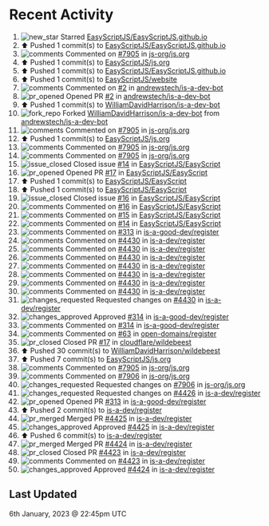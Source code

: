 # Recent Activity

<!--RECENT_ACTIVITY:start-->
1. ![new_star](https://cdn.jsdelivr.net/gh/Readme-Workflows/Readme-Icons@main/icons/octicons/StarredRepositoryYellow.svg) Starred [EasyScriptJS/EasyScriptJS.github.io](https://github.com/EasyScriptJS/EasyScriptJS.github.io)<br>
2. ⬆️ Pushed 1 commit(s) to [EasyScriptJS/EasyScriptJS.github.io](https://github.com/EasyScriptJS/EasyScriptJS.github.io)<br>
3. ![comments](https://cdn.jsdelivr.net/gh/Readme-Workflows/Readme-Icons@main/icons/octicons/Comment.svg) Commented on [#7905](https://github.com/js-org/js.org/pull/7905#issuecomment-1374223437) in [js-org/js.org](https://github.com/js-org/js.org)<br>
4. ⬆️ Pushed 1 commit(s) to [EasyScriptJS/js.org](https://github.com/EasyScriptJS/js.org)<br>
5. ⬆️ Pushed 1 commit(s) to [EasyScriptJS/EasyScriptJS.github.io](https://github.com/EasyScriptJS/EasyScriptJS.github.io)<br>
6. ⬆️ Pushed 1 commit(s) to [EasyScriptJS/website](https://github.com/EasyScriptJS/website)<br>
7. ![comments](https://cdn.jsdelivr.net/gh/Readme-Workflows/Readme-Icons@main/icons/octicons/Comment.svg) Commented on [#2](https://github.com/andrewstech/is-a-dev-bot/pull/2#issuecomment-1374208788) in [andrewstech/is-a-dev-bot](https://github.com/andrewstech/is-a-dev-bot)<br>
8. ![pr_opened](https://cdn.jsdelivr.net/gh/Readme-Workflows/Readme-Icons@main/icons/octicons/PullRequestOpened.svg) Opened PR [#2](https://github.com/andrewstech/is-a-dev-bot/pull/2) in [andrewstech/is-a-dev-bot](https://github.com/andrewstech/is-a-dev-bot)<br>
9. ⬆️ Pushed 1 commit(s) to [WilliamDavidHarrison/is-a-dev-bot](https://github.com/WilliamDavidHarrison/is-a-dev-bot)<br>
10. ![fork_repo](https://cdn.jsdelivr.net/gh/Readme-Workflows/Readme-Icons@main/icons/octicons/ForkedRepository.svg) Forked [WilliamDavidHarrison/is-a-dev-bot](https://github.com/WilliamDavidHarrison/is-a-dev-bot) from [andrewstech/is-a-dev-bot](https://github.com/andrewstech/is-a-dev-bot)<br>
11. ![comments](https://cdn.jsdelivr.net/gh/Readme-Workflows/Readme-Icons@main/icons/octicons/Comment.svg) Commented on [#7905](https://github.com/js-org/js.org/pull/7905#issuecomment-1374203542) in [js-org/js.org](https://github.com/js-org/js.org)<br>
12. ⬆️ Pushed 1 commit(s) to [EasyScriptJS/js.org](https://github.com/EasyScriptJS/js.org)<br>
13. ![comments](https://cdn.jsdelivr.net/gh/Readme-Workflows/Readme-Icons@main/icons/octicons/Comment.svg) Commented on [#7905](https://github.com/js-org/js.org/pull/7905#issuecomment-1374193487) in [js-org/js.org](https://github.com/js-org/js.org)<br>
14. ![comments](https://cdn.jsdelivr.net/gh/Readme-Workflows/Readme-Icons@main/icons/octicons/Comment.svg) Commented on [#7905](https://github.com/js-org/js.org/pull/7905#issuecomment-1374192373) in [js-org/js.org](https://github.com/js-org/js.org)<br>
15. ![issue_closed](https://cdn.jsdelivr.net/gh/Readme-Workflows/Readme-Icons@main/icons/octicons/IssueClosed.svg) Closed issue [#14](https://github.com/EasyScriptJS/EasyScript/issues/14) in [EasyScriptJS/EasyScript](https://github.com/EasyScriptJS/EasyScript)<br>
16. ![pr_opened](https://cdn.jsdelivr.net/gh/Readme-Workflows/Readme-Icons@main/icons/octicons/PullRequestOpened.svg) Opened PR [#17](https://github.com/EasyScriptJS/EasyScript/pull/17) in [EasyScriptJS/EasyScript](https://github.com/EasyScriptJS/EasyScript)<br>
17. ⬆️ Pushed 1 commit(s) to [EasyScriptJS/EasyScript](https://github.com/EasyScriptJS/EasyScript)<br>
18. ⬆️ Pushed 1 commit(s) to [EasyScriptJS/EasyScript](https://github.com/EasyScriptJS/EasyScript)<br>
19. ![issue_closed](https://cdn.jsdelivr.net/gh/Readme-Workflows/Readme-Icons@main/icons/octicons/IssueClosed.svg) Closed issue [#16](https://github.com/EasyScriptJS/EasyScript/issues/16) in [EasyScriptJS/EasyScript](https://github.com/EasyScriptJS/EasyScript)<br>
20. ![comments](https://cdn.jsdelivr.net/gh/Readme-Workflows/Readme-Icons@main/icons/octicons/Comment.svg) Commented on [#16](https://github.com/EasyScriptJS/EasyScript/issues/16#issuecomment-1374181596) in [EasyScriptJS/EasyScript](https://github.com/EasyScriptJS/EasyScript)<br>
21. ![comments](https://cdn.jsdelivr.net/gh/Readme-Workflows/Readme-Icons@main/icons/octicons/Comment.svg) Commented on [#15](https://github.com/EasyScriptJS/EasyScript/issues/15#issuecomment-1374180726) in [EasyScriptJS/EasyScript](https://github.com/EasyScriptJS/EasyScript)<br>
22. ![comments](https://cdn.jsdelivr.net/gh/Readme-Workflows/Readme-Icons@main/icons/octicons/Comment.svg) Commented on [#14](https://github.com/EasyScriptJS/EasyScript/issues/14#issuecomment-1374179151) in [EasyScriptJS/EasyScript](https://github.com/EasyScriptJS/EasyScript)<br>
23. ![comments](https://cdn.jsdelivr.net/gh/Readme-Workflows/Readme-Icons@main/icons/octicons/Comment.svg) Commented on [#313](https://github.com/is-a-good-dev/register/pull/313#issuecomment-1374176977) in [is-a-good-dev/register](https://github.com/is-a-good-dev/register)<br>
24. ![comments](https://cdn.jsdelivr.net/gh/Readme-Workflows/Readme-Icons@main/icons/octicons/Comment.svg) Commented on [#4430](https://github.com/is-a-dev/register/pull/4430#discussion_r1063831097) in [is-a-dev/register](https://github.com/is-a-dev/register)<br>
25. ![comments](https://cdn.jsdelivr.net/gh/Readme-Workflows/Readme-Icons@main/icons/octicons/Comment.svg) Commented on [#4430](https://github.com/is-a-dev/register/pull/4430#discussion_r1063832028) in [is-a-dev/register](https://github.com/is-a-dev/register)<br>
26. ![comments](https://cdn.jsdelivr.net/gh/Readme-Workflows/Readme-Icons@main/icons/octicons/Comment.svg) Commented on [#4430](https://github.com/is-a-dev/register/pull/4430#discussion_r1063833254) in [is-a-dev/register](https://github.com/is-a-dev/register)<br>
27. ![comments](https://cdn.jsdelivr.net/gh/Readme-Workflows/Readme-Icons@main/icons/octicons/Comment.svg) Commented on [#4430](https://github.com/is-a-dev/register/pull/4430#discussion_r1063833451) in [is-a-dev/register](https://github.com/is-a-dev/register)<br>
28. ![comments](https://cdn.jsdelivr.net/gh/Readme-Workflows/Readme-Icons@main/icons/octicons/Comment.svg) Commented on [#4430](https://github.com/is-a-dev/register/pull/4430#discussion_r1063830350) in [is-a-dev/register](https://github.com/is-a-dev/register)<br>
29. ![comments](https://cdn.jsdelivr.net/gh/Readme-Workflows/Readme-Icons@main/icons/octicons/Comment.svg) Commented on [#4430](https://github.com/is-a-dev/register/pull/4430#discussion_r1063831549) in [is-a-dev/register](https://github.com/is-a-dev/register)<br>
30. ![comments](https://cdn.jsdelivr.net/gh/Readme-Workflows/Readme-Icons@main/icons/octicons/Comment.svg) Commented on [#4430](https://github.com/is-a-dev/register/pull/4430#discussion_r1063830044) in [is-a-dev/register](https://github.com/is-a-dev/register)<br>
31. ![changes_requested](https://cdn.jsdelivr.net/gh/Readme-Workflows/Readme-Icons@main/icons/octicons/RequestedChanges.svg) Requested changes on [#4430](https://github.com/is-a-dev/register/pull/4430#pullrequestreview-1239458001) in [is-a-dev/register](https://github.com/is-a-dev/register)<br>
32. ![changes_approved](https://cdn.jsdelivr.net/gh/Readme-Workflows/Readme-Icons@main/icons/octicons/ApprovedChanges.svg) Approved [#314](https://github.com/is-a-good-dev/register/pull/314#pullrequestreview-1239456689) in [is-a-good-dev/register](https://github.com/is-a-good-dev/register)<br>
33. ![comments](https://cdn.jsdelivr.net/gh/Readme-Workflows/Readme-Icons@main/icons/octicons/Comment.svg) Commented on [#314](https://github.com/is-a-good-dev/register/pull/314#discussion_r1063828842) in [is-a-good-dev/register](https://github.com/is-a-good-dev/register)<br>
34. ![comments](https://cdn.jsdelivr.net/gh/Readme-Workflows/Readme-Icons@main/icons/octicons/Comment.svg) Commented on [#63](https://github.com/open-domains/register/issues/63#issuecomment-1374169840) in [open-domains/register](https://github.com/open-domains/register)<br>
35. ![pr_closed](https://cdn.jsdelivr.net/gh/Readme-Workflows/Readme-Icons@main/icons/octicons/PullRequestClosed.svg) Closed PR [#17](https://github.com/cloudflare/wildebeest/pull/17) in [cloudflare/wildebeest](https://github.com/cloudflare/wildebeest)<br>
36. ⬆️ Pushed 30 commit(s) to [WilliamDavidHarrison/wildebeest](https://github.com/WilliamDavidHarrison/wildebeest)<br>
37. ⬆️ Pushed 7 commit(s) to [EasyScriptJS/js.org](https://github.com/EasyScriptJS/js.org)<br>
38. ![comments](https://cdn.jsdelivr.net/gh/Readme-Workflows/Readme-Icons@main/icons/octicons/Comment.svg) Commented on [#7905](https://github.com/js-org/js.org/pull/7905#issuecomment-1374166382) in [js-org/js.org](https://github.com/js-org/js.org)<br>
39. ![comments](https://cdn.jsdelivr.net/gh/Readme-Workflows/Readme-Icons@main/icons/octicons/Comment.svg) Commented on [#7906](https://github.com/js-org/js.org/pull/7906#discussion_r1063410052) in [js-org/js.org](https://github.com/js-org/js.org)<br>
40. ![changes_requested](https://cdn.jsdelivr.net/gh/Readme-Workflows/Readme-Icons@main/icons/octicons/RequestedChanges.svg) Requested changes on [#7906](https://github.com/js-org/js.org/pull/7906#pullrequestreview-1238798303) in [js-org/js.org](https://github.com/js-org/js.org)<br>
41. ![changes_requested](https://cdn.jsdelivr.net/gh/Readme-Workflows/Readme-Icons@main/icons/octicons/RequestedChanges.svg) Requested changes on [#4426](https://github.com/is-a-dev/register/pull/4426#pullrequestreview-1238791804) in [is-a-dev/register](https://github.com/is-a-dev/register)<br>
42. ![pr_opened](https://cdn.jsdelivr.net/gh/Readme-Workflows/Readme-Icons@main/icons/octicons/PullRequestOpened.svg) Opened PR [#313](https://github.com/is-a-good-dev/register/pull/313) in [is-a-good-dev/register](https://github.com/is-a-good-dev/register)<br>
43. ⬆️ Pushed 2 commit(s) to [is-a-dev/register](https://github.com/is-a-dev/register)<br>
44. ![pr_merged](https://cdn.jsdelivr.net/gh/Readme-Workflows/Readme-Icons@main/icons/octicons/PullRequestMerged.svg) Merged PR [#4425](https://github.com/is-a-dev/register/pull/4425) in [is-a-dev/register](https://github.com/is-a-dev/register)<br>
45. ![changes_approved](https://cdn.jsdelivr.net/gh/Readme-Workflows/Readme-Icons@main/icons/octicons/ApprovedChanges.svg) Approved [#4425](https://github.com/is-a-dev/register/pull/4425#pullrequestreview-1238766864) in [is-a-dev/register](https://github.com/is-a-dev/register)<br>
46. ⬆️ Pushed 6 commit(s) to [is-a-dev/register](https://github.com/is-a-dev/register)<br>
47. ![pr_merged](https://cdn.jsdelivr.net/gh/Readme-Workflows/Readme-Icons@main/icons/octicons/PullRequestMerged.svg) Merged PR [#4424](https://github.com/is-a-dev/register/pull/4424) in [is-a-dev/register](https://github.com/is-a-dev/register)<br>
48. ![pr_closed](https://cdn.jsdelivr.net/gh/Readme-Workflows/Readme-Icons@main/icons/octicons/PullRequestClosed.svg) Closed PR [#4423](https://github.com/is-a-dev/register/pull/4423) in [is-a-dev/register](https://github.com/is-a-dev/register)<br>
49. ![comments](https://cdn.jsdelivr.net/gh/Readme-Workflows/Readme-Icons@main/icons/octicons/Comment.svg) Commented on [#4423](https://github.com/is-a-dev/register/pull/4423#issuecomment-1373547456) in [is-a-dev/register](https://github.com/is-a-dev/register)<br>
50. ![changes_approved](https://cdn.jsdelivr.net/gh/Readme-Workflows/Readme-Icons@main/icons/octicons/ApprovedChanges.svg) Approved [#4424](https://github.com/is-a-dev/register/pull/4424#pullrequestreview-1238759838) in [is-a-dev/register](https://github.com/is-a-dev/register)<br>
<!--RECENT_ACTIVITY:end-->

## Last Updated
<!--RECENT_ACTIVITY:last_update-->
6th January, 2023 @ 22:45pm UTC
<!--RECENT_ACTIVITY:last_update_end-->
